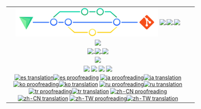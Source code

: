 <div align="justify" width="100%">
  <table align="justify" width="100%" margin-left="auto" margin-right="auto">
    <!--  === === === === -->
    <!-- <tr align="center" width="100%"><td> -->
    <!-- Announments -->
    <!-- <h1></h1> -->
    <!-- <h2></h2> -->
    <!-- <h3></h3> -->
    <!-- </td></tr> -->
    <!--  === === === === -->
    <tr align="center" width="100%">
      <td>
        <a title="ZI" target="_self" href="https://github.com/z-shell/zi/">
          <img align="center" src="https://github.com/z-shell/.github/raw/main/profile/img/z_git.png" alt="ZI+GIT Logo"
            width="80%" height="auto" /></a>
        <a title="Z-Shell" target="_self" href="https://github.com/z-shell/">
          <img align="center" src="https://raw.githubusercontent.com/z-shell/.github/main/metrics/plugin.svg"
            width="80%" height="auto" />
          <img align="center" src="https://raw.githubusercontent.com/z-shell/.github/main/metrics/plugin.projects.svg"
            width="80%" height="auto" />
          <img align="center"
            src="https://raw.githubusercontent.com/z-shell/.github/main/metrics/plugin.followup.indepth.svg" width="80%"
            height="auto" />
        </a>
      </td>
    </tr>
    <tr align="center" width="100%">
      <td>
        <a title="ZI WIKI" target="_self" href="https://github.com/z-shell/zw/">
          <img align="center"
            src="https://raw.githubusercontent.com/z-shell/.github/main/metrics/plugin.pagespeed.detailed.svg"
            width="80%" height="auto" /></a>
      </td>
    </tr>
    <tr align="center" width="100%">
      <td><a title="Community" target="_self" href="https://github.com/z-shell/community/discussions/">
          <img align="center"
            src="https://raw.githubusercontent.com/z-shell/.github/main/metrics/plugin.discussions.svg" width="80%"
            height="auto" />
          <a title="Twitter" target="_self" href="https://twitter.com/zshell_zi/">
            <img align="center" src="https://raw.githubusercontent.com/z-shell/.github/main/metrics/plugin.tweets.svg"
              width="80%" height="auto" />
          </a>
          <a title="DEV" target="_self" href="https://dev.to/tag/zsh">
            <img align="center"
              src="https://raw.githubusercontent.com/z-shell/.github/main/metrics/plugin.dev.tag.zsh.rss.svg"
              width="80%" height="auto" />
          </a>
      </td>
    </tr>
    <tr align="center" width="100%">
      <td>
        <a title="ZI WIKI" target="_self" href="https://github.com/z-shell/zw/">
          <img align="center" src="https://repobeats.axiom.co/api/embed/22b5c20547922a367a07014324273061ca71a472.svg"
            width="80%" height="auto" /></a>
      <td>
    </tr>
    <tr align="center" width="100%">
      <td>
        <a href="https://github.com/z-shell/zi/">
          <img align="center"
            src="https://github-readme-stats.vercel.app/api/pin/?username=z-shell&repo=zi&card_width=150&theme=github_dark"
            width="40%" height="auto" /></a>
        <a href="https://github.com/z-shell/zw/">
          <img align="center"
            src="https://github-readme-stats.vercel.app/api/pin/?username=z-shell&repo=zw&card_width=150&theme=github_dark"
            width="40%" height="auto" /></a>
        <a href="https://github.com/z-shell/community">
          <img align="center"
            src="https://github-readme-stats.vercel.app/api/pin/?username=z-shell&repo=community&card_width=150&theme=github_dark"
            width="40%" height="auto" /></a>
        <a href="https://github.com/z-shell/status/">
          <img align="center"
            src="https://github-readme-stats.vercel.app/api/pin/?username=z-shell&repo=status&card_width=150&theme=github_dark"
            width="40%" height="auto" /></a>
      </td>
    </tr>
    <!--
<a href="https://github.com/z-shell/F-Sy-H">
  <img align="center" src="https://github-readme-stats.vercel.app/api/pin/?username=z-shell&repo=f-sy-h&card_width=150&theme=github_dark" /></a>
<a href="https://github.com/z-shell/H-S-MW">
  <img align="center" src="https://github-readme-stats.vercel.app/api/pin/?username=z-shell&repo=h-s-mw&card_width=150&theme=github_dark" /></a>
-->
    <tr align="center" width="100%">
      <td>
        <a href="https://digitalclouds.crowdin.com/z-shell/es"><img align="center" img alt="es translation"
            src="https://img.shields.io/badge/dynamic/json?color=blue&label=es&style=plastic&query=%24.progress.1.data.translationProgress&url=https%3A%2F%2Fbadges.awesome-crowdin.com%2Fstats-200015146-2.json" /><img
            align="center" alt="es proofreading"
            src="https://img.shields.io/badge/dynamic/json?color=blueviolet&label=es&style=plastic&query=%24.progress.0.data.approvalProgress&url=https%3A%2F%2Fbadges.awesome-crowdin.com%2Fstats-200015146-2.json" /></a>
        <a href="https://digitalclouds.crowdin.com/z-shell/ja"><img align="center" alt="ja proofreading"
            src="https://img.shields.io/badge/dynamic/json?color=blueviolet&label=ja&style=plastic&query=%24.progress.1.data.approvalProgress&url=https%3A%2F%2Fbadges.awesome-crowdin.com%2Fstats-200015146-2.json" /><img
            align="center" alt="ja translation"
            src="https://img.shields.io/badge/dynamic/json?color=blue&label=ja&style=plastic&query=%24.progress.3.data.translationProgress&url=https%3A%2F%2Fbadges.awesome-crowdin.com%2Fstats-200015146-2.json" /></a>
        <a href="https://digitalclouds.crowdin.com/z-shell/ko"><img align="center" alt="ko proofreading"
            src="https://img.shields.io/badge/dynamic/json?color=blueviolet&label=ko&style=plastic&query=%24.progress.2.data.approvalProgress&url=https%3A%2F%2Fbadges.awesome-crowdin.com%2Fstats-200015146-2.json" /><img
            align="center" alt="ko translation"
            src="https://img.shields.io/badge/dynamic/json?color=blue&label=ko&style=plastic&query=%24.progress.4.data.translationProgress&url=https%3A%2F%2Fbadges.awesome-crowdin.com%2Fstats-200015146-2.json" /></a>
        <a href="https://digitalclouds.crowdin.com/z-shell/ru"><img align="center" alt="ru proofreading"
            src="https://img.shields.io/badge/dynamic/json?color=blueviolet&label=ru&style=plastic&query=%24.progress.3.data.approvalProgress&url=https%3A%2F%2Fbadges.awesome-crowdin.com%2Fstats-200015146-2.json" /><img
            align="center" alt="ru translation"
            src="https://img.shields.io/badge/dynamic/json?color=blue&label=ru&style=plastic&query=%24.progress.7.data.translationProgress&url=https%3A%2F%2Fbadges.awesome-crowdin.com%2Fstats-200015146-2.json" /></a>
        <a href="https://digitalclouds.crowdin.com/z-shell/tr"><img align="center" alt="tr proofreading"
            src="https://img.shields.io/badge/dynamic/json?color=blueviolet&label=tr&style=plastic&query=%24.progress.4.data.approvalProgress&url=https%3A%2F%2Fbadges.awesome-crowdin.com%2Fstats-200015146-2.json" /><img
            align="center" alt="tr translation"
            src="https://img.shields.io/badge/dynamic/json?color=blue&label=tr&style=plastic&query=%24.progress.8.data.translationProgress&url=https%3A%2F%2Fbadges.awesome-crowdin.com%2Fstats-200015146-2.json" /></a>
        <a href="https://digitalclouds.crowdin.com/z-shell/zh-CN"><img align="center" alt="zh-CN proofreading"
            src="https://img.shields.io/badge/dynamic/json?color=blueviolet&label=zh-CN&style=plastic&query=%24.progress.5.data.approvalProgress&url=https%3A%2F%2Fbadges.awesome-crowdin.com%2Fstats-200015146-2.json" /><img
            align="center" alt="zh-CN translation"
            src="https://img.shields.io/badge/dynamic/json?color=blue&label=zh-CN&style=plastic&query=%24.progress.9.data.translationProgress&url=https%3A%2F%2Fbadges.awesome-crowdin.com%2Fstats-200015146-2.json" /></a>
        <a href="https://digitalclouds.crowdin.com/z-shell/zh-TW"><img align="center" alt="zh-TW proofreading"
            src="https://img.shields.io/badge/dynamic/json?color=blueviolet&label=zh-TW&style=plastic&query=%24.progress.6.data.approvalProgress&url=https%3A%2F%2Fbadges.awesome-crowdin.com%2Fstats-200015146-2.json" /><img
            align="center" alt="zh-TW translation"
            src="https://img.shields.io/badge/dynamic/json?color=blue&label=zh-TW&style=plastic&query=%24.progress.10.data.translationProgress&url=https%3A%2F%2Fbadges.awesome-crowdin.com%2Fstats-200015146-2.json" /></a>
      </td>
    </tr>
</div>
</table>
